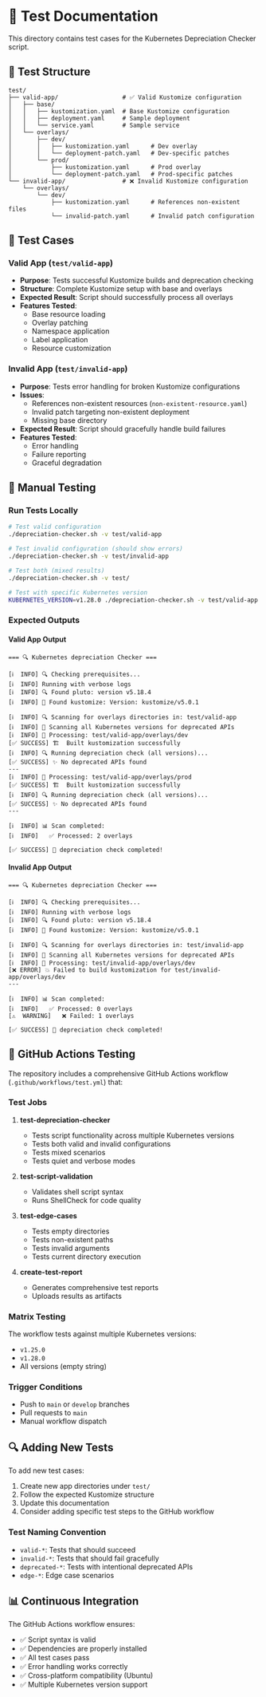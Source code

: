 # 🧪 Test Documentation

This directory contains test cases for the Kubernetes Depreciation Checker script.

## 📁 Test Structure

```
test/
├── valid-app/                  # ✅ Valid Kustomize configuration
│   ├── base/
│   │   ├── kustomization.yaml  # Base Kustomize configuration
│   │   ├── deployment.yaml     # Sample deployment
│   │   └── service.yaml        # Sample service
│   └── overlays/
│       ├── dev/
│       │   ├── kustomization.yaml      # Dev overlay
│       │   └── deployment-patch.yaml   # Dev-specific patches
│       └── prod/
│           ├── kustomization.yaml      # Prod overlay
│           └── deployment-patch.yaml   # Prod-specific patches
└── invalid-app/                # ❌ Invalid Kustomize configuration
    └── overlays/
        └── dev/
            ├── kustomization.yaml      # References non-existent files
            └── invalid-patch.yaml      # Invalid patch configuration
```

## 🎯 Test Cases

### Valid App (`test/valid-app`)
- **Purpose**: Tests successful Kustomize builds and deprecation checking
- **Structure**: Complete Kustomize setup with base and overlays
- **Expected Result**: Script should successfully process all overlays
- **Features Tested**:
  - Base resource loading
  - Overlay patching
  - Namespace application
  - Label application
  - Resource customization

### Invalid App (`test/invalid-app`)
- **Purpose**: Tests error handling for broken Kustomize configurations
- **Issues**:
  - References non-existent resources (`non-existent-resource.yaml`)
  - Invalid patch targeting non-existent deployment
  - Missing base directory
- **Expected Result**: Script should gracefully handle build failures
- **Features Tested**:
  - Error handling
  - Failure reporting
  - Graceful degradation

## 🔧 Manual Testing

### Run Tests Locally

```bash
# Test valid configuration
./depreciation-checker.sh -v test/valid-app

# Test invalid configuration (should show errors)
./depreciation-checker.sh -v test/invalid-app

# Test both (mixed results)
./depreciation-checker.sh -v test/

# Test with specific Kubernetes version
KUBERNETES_VERSION=v1.28.0 ./depreciation-checker.sh -v test/valid-app
```

### Expected Outputs

#### Valid App Output
```
=== 🔍 Kubernetes depreciation Checker ===

[ℹ️  INFO] 🔍 Checking prerequisites...
[ℹ️  INFO] Running with verbose logs
[ℹ️  INFO] 🔍 Found pluto: version v5.18.4
[ℹ️  INFO] 🔧 Found kustomize: Version: kustomize/v5.0.1

[ℹ️  INFO] 🔍 Scanning for overlays directories in: test/valid-app
[ℹ️  INFO] 🎯 Scanning all Kubernetes versions for deprecated APIs
[ℹ️  INFO] 📂 Processing: test/valid-app/overlays/dev
[✅ SUCCESS] 🏗️  Built kustomization successfully
[ℹ️  INFO] 🔍 Running depreciation check (all versions)...
[✅ SUCCESS] ✨ No deprecated APIs found
---
[ℹ️  INFO] 📂 Processing: test/valid-app/overlays/prod
[✅ SUCCESS] 🏗️  Built kustomization successfully
[ℹ️  INFO] 🔍 Running depreciation check (all versions)...
[✅ SUCCESS] ✨ No deprecated APIs found
---

[ℹ️  INFO] 📊 Scan completed:
[ℹ️  INFO]   ✅ Processed: 2 overlays

[✅ SUCCESS] 🎉 depreciation check completed!
```

#### Invalid App Output
```
=== 🔍 Kubernetes depreciation Checker ===

[ℹ️  INFO] 🔍 Checking prerequisites...
[ℹ️  INFO] Running with verbose logs
[ℹ️  INFO] 🔍 Found pluto: version v5.18.4
[ℹ️  INFO] 🔧 Found kustomize: Version: kustomize/v5.0.1

[ℹ️  INFO] 🔍 Scanning for overlays directories in: test/invalid-app
[ℹ️  INFO] 🎯 Scanning all Kubernetes versions for deprecated APIs
[ℹ️  INFO] 📂 Processing: test/invalid-app/overlays/dev
[❌ ERROR] 💥 Failed to build kustomization for test/invalid-app/overlays/dev
---

[ℹ️  INFO] 📊 Scan completed:
[ℹ️  INFO]   ✅ Processed: 0 overlays
[⚠️  WARNING]   ❌ Failed: 1 overlays

[✅ SUCCESS] 🎉 depreciation check completed!
```

## 🚀 GitHub Actions Testing

The repository includes a comprehensive GitHub Actions workflow (`.github/workflows/test.yml`) that:

### Test Jobs

1. **test-depreciation-checker**
   - Tests script functionality across multiple Kubernetes versions
   - Tests both valid and invalid configurations
   - Tests mixed scenarios
   - Tests quiet and verbose modes

2. **test-script-validation**
   - Validates shell script syntax
   - Runs ShellCheck for code quality

3. **test-edge-cases**
   - Tests empty directories
   - Tests non-existent paths
   - Tests invalid arguments
   - Tests current directory execution

4. **create-test-report**
   - Generates comprehensive test reports
   - Uploads results as artifacts

### Matrix Testing

The workflow tests against multiple Kubernetes versions:
- `v1.25.0`
- `v1.28.0`
- All versions (empty string)

### Trigger Conditions

- Push to `main` or `develop` branches
- Pull requests to `main`
- Manual workflow dispatch

## 🔍 Adding New Tests

To add new test cases:

1. Create new app directories under `test/`
2. Follow the expected Kustomize structure
3. Update this documentation
4. Consider adding specific test steps to the GitHub workflow

### Test Naming Convention

- `valid-*`: Tests that should succeed
- `invalid-*`: Tests that should fail gracefully
- `deprecated-*`: Tests with intentional deprecated APIs
- `edge-*`: Edge case scenarios

## 📊 Continuous Integration

The GitHub Actions workflow ensures:
- ✅ Script syntax is valid
- ✅ Dependencies are properly installed
- ✅ All test cases pass
- ✅ Error handling works correctly
- ✅ Cross-platform compatibility (Ubuntu)
- ✅ Multiple Kubernetes version support